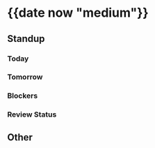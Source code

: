 # {{date now "medium"}}

## Standup

### Today

### Tomorrow

### Blockers

### Review Status

## Other
